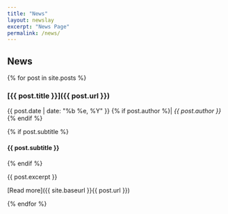 ```yaml
---
title: "News"
layout: newslay
excerpt: "News Page"
permalink: /news/
---
```


## News

{% for post in site.posts %}

### [{{ post.title }}]({{ post.url }})

{{ post.date | date: "%b %e, %Y" }}
{% if post.author %}| *{{ post.author }}*{% endif %}

{% if post.subtitle %}
#### {{ post.subtitle }}
{% endif %}

{{ post.excerpt }}

[Read more]({{ site.baseurl }}{{ post.url }})
  
{% endfor %}
